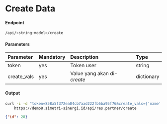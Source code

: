 # Create Data
#### Endpoint
```bash
/api/<string:model>/create
```
#### Parameters
| Parameter   | Mandatory     | Description                          | Type         |
| :---        | :---          | :---                                 | :---         |
| token       | yes           | Token user                           | string       |
| create_vals | yes           | Value yang akan di-<i>create</i>     | dictionary   |

#### Output
````bash
curl -i -d "token=858a5f372ea04cb7aad222fb6ba95f76&create_vals={'name': 'Data Partner Demo #1'}" \
    https://demo8.simetri-sinergi.id/api/res.partner/create
`````
````json
{"id": 28}
````
